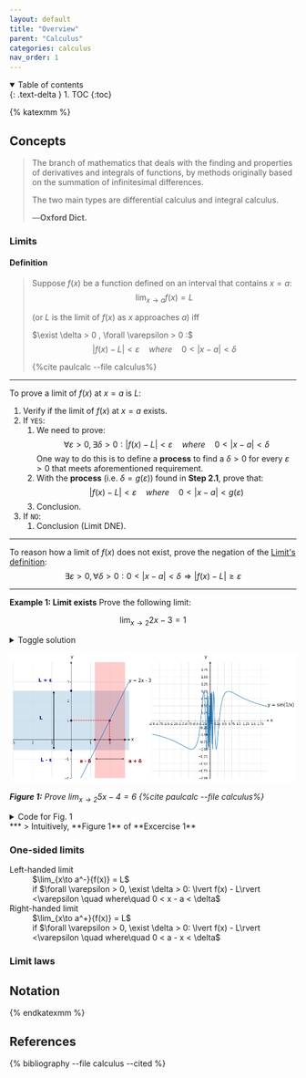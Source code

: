 ```yaml
---
layout: default
title: "Overview"
parent: "Calculus"
categories: calculus
nav_order: 1
---
```

<details open markdown="block">
  <summary>
    Table of contents
  </summary>
  {: .text-delta }
1. TOC
{:toc}
</details>

{% katexmm %}

## Concepts

> The branch of mathematics that deals with the finding and properties of derivatives
> and integrals of functions, by methods originally based on the summation of 
> infinitesimal differences.
>
> The two main types are differential calculus and integral calculus.
>
> —**Oxford Dict.**

### Limits

#### Definition

> Suppose $f(x)$ be a function defined on an interval that contains $x=a$:
> $$ \lim_{x\to a}{f(x)=L}$$
>
> (or $L$ is the limit of $f(x)$ as $x$ approaches $a$) iff
>
> $\exist \delta > 0 , \forall \varepsilon > 0 :$
> $$ \lvert f(x) - L\rvert < \varepsilon \quad where\quad 0 < \lvert x-a \rvert < \delta$$
>
> {%cite paulcalc --file calculus%}

***

To prove a limit of $f(x)$ at $x=a$ is $L$:

1. Verify if the limit of $f(x)$ at $x=a$ exists.
2. If `YES`:
   1. We need to prove: $$\forall \varepsilon > 0, \exists \delta > 0: \lvert f(x) - L\rvert < \varepsilon \quad where\quad 0 < \lvert x-a \rvert < \delta$$ One way to do this is to define a **process** to find a $\delta > 0$ for every $\varepsilon > 0$ that meets aforementioned requirement.
   2. With the **process** (i.e. $\delta=g(\varepsilon)$) found in <b>Step 2.1</b>, prove that: $$\lvert f(x) - L\rvert < \varepsilon \quad where\quad 0 < \lvert x-a \rvert < g(\varepsilon)$$
   3. Conclusion.
3. If `NO`:
   1. Conclusion (Limit DNE).

***

To reason how a limit of $f(x)$ does not exist, prove the negation of the [Limit's definition](#limits):
$$
\exists \varepsilon > 0, \forall \delta > 0: 0 < \lvert x-a\rvert < \delta \Rightarrow \lvert f(x) - L \rvert \geq \varepsilon
$$

***

**Example 1: Limit exists** Prove the following limit:

$$\lim_{x\to 2}{2x - 3} = 1$$

<details>
  <summary>Toggle solution</summary>
<br/>

Assume that the limit of $f(x) = 2x-3$ exists and $\forall \varepsilon > 0, \exist\delta > 0$:

$$
0 <\lvert x-2\rvert < \delta \implies \lvert f(x) - 1 \rvert < \varepsilon\qquad (*)
$$

From the *right* side of the inequation, we have:

$$
\begin{aligned}
 &\qquad& \lvert f(x)-1\rvert   &< \varepsilon\\
 \iff&&   \lvert (2x-3)-1\rvert  &< \varepsilon\\
 \iff&&   \lvert 2(x - 2)\rvert  &< \varepsilon\\
 \iff&&   \lvert x-2\rvert       &< \frac{\varepsilon}{2}\qquad (**)
\end{aligned}
$$

Also the *left* side of the inequation shows that:

$$
0 <\lvert x-2\rvert < \delta \qquad (***)
$$

In order for $(*)$ to be TRUE, the inequation below must be correct:

$$
0 <\lvert x-2\rvert < \delta\implies \lvert x-2\rvert <\frac{\varepsilon}{2}
$$

In other words, $0 < \lvert x-2\rvert < \delta \leq \frac{\varepsilon}{2}$. Choose $\delta = \frac{\varepsilon}{2}$, which is one of the solution of the inequation, as the $\delta$ solution for all $\varepsilon > 0$ of the inequation $(*)$.

<br/>

Finally, we must verify if the equation $(*)$ is correct for all $\varepsilon > 0$ with $\delta = \frac{\varepsilon}{2}$.

$$
\begin{aligned}
  \forall \varepsilon > 0,\delta = \frac{\varepsilon}{2} > 0, x\ne 2: &\quad& \\
      &\qquad&  &\quad& \lvert x-2 \rvert &< \frac{\varepsilon}{2} \\
  \iff&& 0  &< 2&\lvert x-2\rvert &< \frac{2\varepsilon}{2}\\
  \iff&& 0  &<  &\lvert 2(x - 3) - 1\rvert &< \varepsilon\\
  \iff&& 0  &<  &\lvert f(x)-1 \rvert &< \varepsilon
\end{aligned}
$$

</details>

![Figure 2](/assets/images/limits_files/limits_2_0.png)

*<b>Figure 1:</b> Prove $\lim_{x\to 2}{5x-4} = 6$ {%cite paulcalc --file calculus%}*

<details>
    <summary>Code for Fig. 1</summary>
    {% capture my_include %}{% include nb/limits.md %}{% endcapture %}
    {{ my_include | markdownify }}
</details>
***
> Intuitively, **Figure 1** of **Excercise 1**

### One-sided limits

<dl>
  <dt>Left-handed limit</dt>
  <dd>$\lim_{x\to a^-}{f(x)} = L$</dd>
  <dd>if $\forall \varepsilon > 0, \exist \delta > 0: \lvert f(x) - L\rvert <\varepsilon \quad where\quad 0 < x - a < \delta$</dd>
  <dt>Right-handed limit</dt>
  <dd>$\lim_{x\to a^+}{f(x)} = L$</dd>
  <dd>if $\forall \varepsilon > 0, \exist \delta > 0: \lvert f(x) - L\rvert <\varepsilon \quad where\quad 0 < a - x < \delta$</dd>
</dl>

### Limit laws

## Notation

{% endkatexmm %}

## References

{% bibliography --file calculus --cited %}

